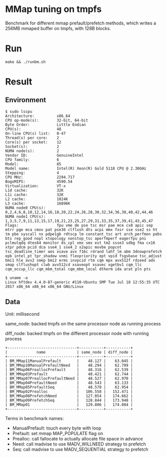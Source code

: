 # MMap tuning on tmpfs
Benchmark for different mmap prefault/prefetch methods, which writes a 256MB mmaped buffer on tmpfs, with 128B blocks.

# Run
```
make && ./runbm.sh
```

# Result
## Environment
```
$ sudo lscpu
Architecture:          x86_64
CPU op-mode(s):        32-bit, 64-bit
Byte Order:            Little Endian
CPU(s):                48
On-line CPU(s) list:   0-47
Thread(s) per core:    2
Core(s) per socket:    12
Socket(s):             2
NUMA node(s):          2
Vendor ID:             GenuineIntel
CPU family:            6
Model:                 85
Model name:            Intel(R) Xeon(R) Gold 5118 CPU @ 2.30GHz
Stepping:              4
CPU MHz:               2294.717
BogoMIPS:              4590.54
Virtualization:        VT-x
L1d cache:             32K
L1i cache:             32K
L2 cache:              1024K
L3 cache:              16896K
NUMA node0 CPU(s):     0,2,4,6,8,10,12,14,16,18,20,22,24,26,28,30,32,34,36,38,40,42,44,46
NUMA node1 CPU(s):     1,3,5,7,9,11,13,15,17,19,21,23,25,27,29,31,33,35,37,39,41,43,45,47
Flags:                 fpu vme de pse tsc msr pae mce cx8 apic sep mtrr pge mca cmov pat pse36 clflush dts acpi mmx fxsr sse sse2 ss ht tm pbe syscall nx pdpe1gb rdtscp lm constant_tsc art arch_perfmon pebs bts rep_good nopl xtopology nonstop_tsc aperfmperf eagerfpu pni pclmulqdq dtes64 monitor ds_cpl vmx smx est tm2 ssse3 sdbg fma cx16 xtpr pdcm pcid dca sse4_1 sse4_2 x2apic movbe popcnt tsc_deadline_timer aes xsave avx f16c rdrand lahf_lm abm 3dnowprefetch epb intel_pt tpr_shadow vnmi flexpriority ept vpid fsgsbase tsc_adjust bmi1 hle avx2 smep bmi2 erms invpcid rtm cqm mpx avx512f rdseed adx smap clflushopt clwb avx512cd xsaveopt xsavec xgetbv1 cqm_llc cqm_occup_llc cqm_mbm_total cqm_mbm_local dtherm ida arat pln pts

$ uname -a
Linux hftdev 4.4.0-87-generic #110-Ubuntu SMP Tue Jul 18 12:55:35 UTC 2017 x86_64 x86_64 x86_64 GNU/Linux
```
## Data
Unit: millisecond

same_node: backed tmpfs on the same processor node as running process

diff_node: backed tmpfs on the different processor node with running process
```
+-------------------------------+-----------+-----------+
|             name              | same_node | diff_node |
+-------------------------------+-----------+-----------+
| BM_MMap11ManualPrefault       |    48.127 |    63.045 |
| BM_MMap10ManualPrefaultNeed   |    48.294 |    62.709 |
| BM_MMap06PreallocPrefault     |    48.316 |    62.539 |
| BM_MMap03Prefault             |    48.421 |    62.744 |
| BM_MMap07PreallocPrefaultNeed |    48.527 |    62.970 |
| BM_MMap04PrefaultNeed         |    48.543 |    63.133 |
| BM_MMap05PrefaultSeq          |    48.570 |    62.954 |
| BM_MMap02Prealloc             |   106.558 |   152.471 |
| BM_MMap08PrefetchNeed         |   127.054 |   174.662 |
| BM_MMap09PrefetchSeq          |   128.844 |   173.948 |
| BM_MMap01                     |   129.806 |   174.084 |
+-------------------------------+-----------+-----------+
```
Terms in benchmark names:
- ManualPrefault: touch every byte with loop
- Prefault: set mmap MAP_POPULATE flag on
- Prealloc: call fallocate to actually allocate file space in advance
- Need: call madvise to use MADV_WILLNEED strategy to prefetch
- Seq: call madvise to use MADV_SEQUENTIAL strategy to prefetch
